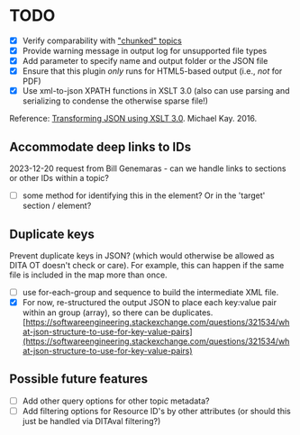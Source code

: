 # TODO

* [x] Verify comparability with ["chunked" topics](https://www.oxygenxml.com/dita/1.3/specs/archSpec/base/chunking.html)
* [x] Provide warning message in output log for unsupported file types
* [x] Add parameter to specify name and output folder or the JSON file
* [x] Ensure that this plugin _only_ runs for HTML5-based output (i.e., _not_ for PDF)
* [x] Use xml-to-json XPATH functions in XSLT 3.0 (also can use parsing and serializing to condense the otherwise sparse file!)

Reference: [Transforming JSON using XSLT 3.0](https://www.saxonica.com/papers/xmlprague-2016mhk.pdf). Michael Kay. 2016.

## Accommodate deep links to IDs

2023-12-20 request from Bill Genemaras - can we handle links to sections or other IDs within a topic?

* [ ] some method for identifying this in the <resourceid> element? Or in the 'target' section / element?

## Duplicate keys

Prevent duplicate keys in JSON? (which would otherwise be allowed as DITA OT doesn't check or care). For example, this can happen if the same file is included in the map more than once.

* [ ] use for-each-group and sequence to build the intermediate XML file.
* [x] For now, re-structured the output JSON to place each key:value pair within an group (array), so there can be duplicates. [https://softwareengineering.stackexchange.com/questions/321534/what-json-structure-to-use-for-key-value-pairs](https://softwareengineering.stackexchange.com/questions/321534/what-json-structure-to-use-for-key-value-pairs)

## Possible future features

* [ ] Add other query options for other topic metadata?
* [ ] Add filtering options for Resource ID's by other attributes (or should this just be handled via DITAval filtering?)
